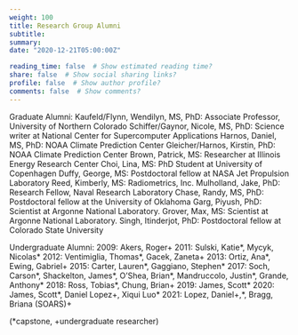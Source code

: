 ```yaml
---
weight: 100
title: Research Group Alumni
subtitle: 
summary: 
date: "2020-12-21T05:00:00Z"

reading_time: false  # Show estimated reading time?
share: false  # Show social sharing links?
profile: false  # Show author profile?
comments: false  # Show comments?
---
```


Graduate Alumni:
Kaufeld/Flynn, Wendilyn, MS, PhD: Associate Professor, University of Northern Colorado
Schiffer/Gaynor, Nicole, MS, PhD: Science writer at National Center for Supercomputer Applications
Harnos, Daniel, MS, PhD: NOAA Climate Prediction Center
Gleicher/Harnos, Kirstin, PhD: NOAA Climate Prediction Center
Brown, Patrick, MS: Researcher at Illinois Energy Research Center
Choi, Lina, MS: PhD Student at University of Copenhagen
Duffy, George, MS: Postdoctoral fellow at NASA Jet Propulsion Laboratory
Reed, Kimberly, MS: Radiometrics, Inc.
Mulholland, Jake, PhD: Research Fellow, Naval Research Laboratory
Chase, Randy, MS, PhD: Postdoctoral fellow at the University of Oklahoma
Garg, Piyush, PhD: Scientist at Argonne National Laboratory.
Grover, Max, MS: Scientist at Argonne National Laboratory.
Singh, Itinderjot, PhD: Postdoctoral fellow at Colorado State University

Undergraduate Alumni:
2009: Akers, Roger+
2011: Sulski, Katie*, Mycyk, Nicolas*
2012: Ventimiglia, Thomas*, Gacek, Zaneta+
2013: Ortiz, Ana*, Ewing, Gabriel+
2015: Carter, Lauren*, Gaggiano, Stephen*
2017: Soch, Carson*, Shackelton, James*, O’Shea, Brian*, Mandruccolo, Justin*, Grande, Anthony*
2018: Ross, Tobias*, Chung, Brian+
2019: James, Scott*
2020: James, Scott*, Daniel Lopez+, Xiqui Luo*
2021: Lopez, Daniel+,*, Bragg, Briana (SOARS)+

(*capstone, +undergraduate researcher)

